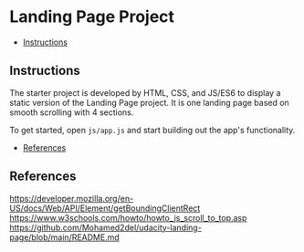 # Landing Page Project

* [Instructions](#instructions)

## Instructions

The starter project is developed by HTML, CSS, and JS/ES6  to display a static version of the Landing Page project. It is one landing page based on smooth scrolling with 4 sections.

To get started, open `js/app.js` and start building out the app's functionality.

* [References](#References)

## References 
https://developer.mozilla.org/en-US/docs/Web/API/Element/getBoundingClientRect
https://www.w3schools.com/howto/howto_js_scroll_to_top.asp
https://github.com/Mohamed2del/udacity-landing-page/blob/main/README.md

